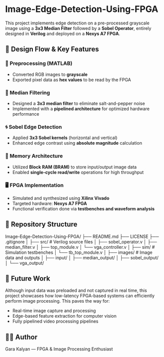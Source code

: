# Image-Edge-Detection-Using-FPGA

This project implements edge detection on a pre-processed grayscale image using a **3x3 Median Filter** followed by a **Sobel Operator**, entirely designed in **Verilog** and deployed on a **Nexys A7 FPGA**.

## 🧩 Design Flow & Key Features

### 🧠 Preprocessing (MATLAB)
- Converted RGB images to **grayscale**
- Exported pixel data as **hex values** to be read by the FPGA

### 🔧 Median Filtering
- Designed a **3x3 median filter** to eliminate salt-and-pepper noise
- Implemented with a **pipelined architecture** for optimized hardware performance

### 🌀 Sobel Edge Detection
- Applied **3x3 Sobel kernels** (horizontal and vertical)
- Enhanced edge contrast using **absolute magnitude** calculation

### 💾 Memory Architecture
- Utilized **Block RAM (BRAM)** to store input/output image data
- Enabled **single-cycle read/write** operations for high throughput

### 🖥️ FPGA Implementation
- Simulated and synthesized using **Xilinx Vivado**
- Targeted hardware: **Nexys A7 FPGA**
- Functional verification done via **testbenches and waveform analysis**

## 📁 Repository Structure
Image-Edge-Detection-Using-FPGA/
├── README.md
├── LICENSE
├── .gitignore
│
├── src/ # Verilog source files
│ ├── sobel_operator.v
│ ├── median_filter.v
│ ├── top_module.v
│ └── vga_controller.v
│
├── sim/ # Simulation testbenches
│ └── tb_top_module.v
│
├── images/ # Image data and outputs
│ ├── input/
│ ├── median_output/
│ ├── sobel_output/
│ └── vga_output/


## 🚀 Future Work

Although input data was preloaded and not captured in real time, this project showcases how low-latency FPGA-based systems can efficiently perform image processing. This paves the way for:
- Real-time image capture and processing
- Edge-based feature extraction for computer vision
- Fully pipelined video processing pipelines

## 👨‍💻 Author

Gara Kalyan — FPGA & Image Processing Enthusiast


